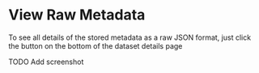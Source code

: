 # View Raw Metadata

To see all details of the stored metadata as a raw JSON format, just click the button on the bottom of the dataset details page

TODO Add screenshot